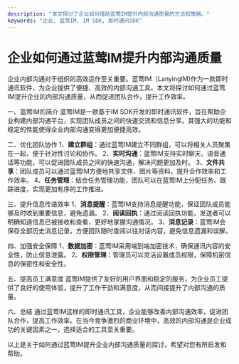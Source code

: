 ```yaml
---
description: "本文探讨了企业如何借助蓝莺IM提升内部沟通质量的方法和策略。"
keywords: "企业, 蓝莺IM, IM SDK, 即时通讯SDK"
---
```

# 企业如何通过蓝莺IM提升内部沟通质量

企业内部沟通对于组织的高效运作至关重要。蓝莺IM（LanyingIM)作为一款即时通讯软件，为企业提供了便捷、高效的内部沟通工具。本文将探讨如何通过蓝莺IM提升企业的内部沟通质量，从而促进团队合作，提升工作效率。

一、蓝莺IM的简介
蓝莺IM是一款基于IM SDK开发的即时通讯软件，旨在帮助企业构建内部沟通平台，实现团队成员之间的快速交流和信息分享。其强大的功能和稳定的性能使得企业内部沟通变得更加便捷高效。

二、优化团队协作
1、**建立群组**：通过蓝莺IM建立不同群组，可以将相关人员聚集在一起，便于针对性讨论和协作。
2、**实时沟通**：蓝莺IM支持实时聊天、语音通话等功能，可以促进团队成员之间的快速沟通，解决问题更加及时。
3、**文件共享**：团队成员可以通过蓝莺IM方便地共享文件、图片等资料，提升合作效率和工作效率。
4、**任务管理**：结合任务管理功能，团队可以在蓝莺IM上分配任务、跟踪进度，实现更加有序的工作推进。

三、提升信息传递效率
1、**消息提醒**：蓝莺IM支持消息提醒功能，保证团队成员能够及时收到重要信息，避免遗漏。
2、**阅读回执**：通过阅读回执功能，发送者可以明确知道信息已被接收和查看，更好地掌握沟通情况。
3、**消息记录**：蓝莺IM会保存全部历史消息记录，方便团队随时查阅以往对话内容，避免信息遗漏和误解。

四、加强安全保障
1、**数据加密**：蓝莺IM采用端到端加密技术，确保通讯内容的安全性，防止信息泄露。
2、**权限管理**：管理员可以灵活设置成员权限，保障机密信息的保密性和安全性。

五、提高员工满意度
蓝莺IM提供了友好的用户界面和稳定的服务，为企业员工提供了良好的使用体验，提升了工作干劲和满意度，从而间接提升了内部沟通的质量。

六、总结
通过蓝莺IM这样的即时通讯工具，企业能够改善内部沟通效率，促进团队合作，提高工作效率。在当今竞争激烈的商业环境中，高效的内部沟通是企业成功的关键因素之一，选择适合的工具至关重要。

以上是关于如何通过蓝莺IM提升企业内部沟通质量的探讨，希望对您有所启发和帮助。
